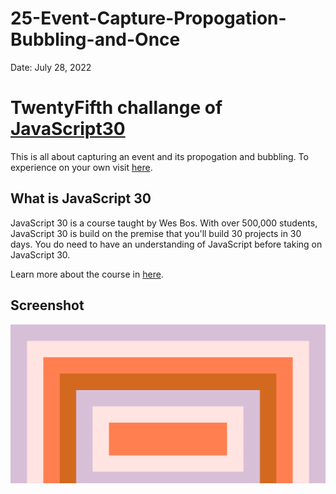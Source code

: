 # 25-Event-Capture-Propogation-Bubbling-and-Once

Date: July 28, 2022

# TwentyFifth challange of [JavaScript30](https://javascript30.com/)

This is all about capturing an event and its propogation and bubbling. To experience on your own visit [here](https://rohit-saini7.github.io/25-Event-Capture-Propogation-Bubbling-and-Once/).

## What is JavaScript 30

JavaScript 30 is a course taught by Wes Bos. With over 500,000 students, JavaScript 30 is build on the premise that you'll build 30 projects in 30 days. You do need to have an understanding of JavaScript before taking on JavaScript 30.

Learn more about the course in [here](https://javascript30.com/).

## Screenshot

![Screendhot-1](./assets/screenshot.png)
